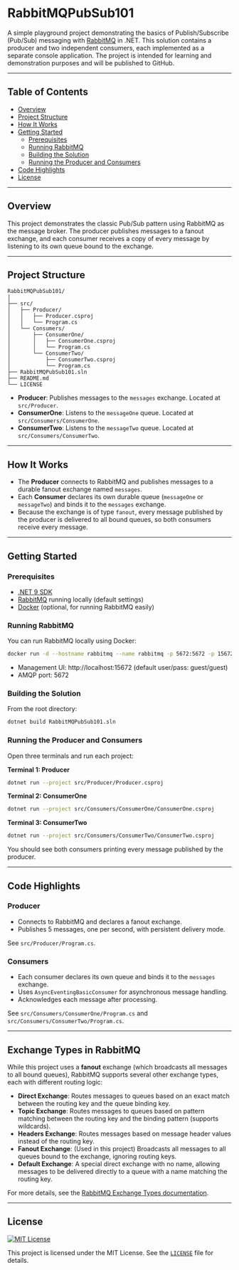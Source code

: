 # RabbitMQPubSub101

A simple playground project demonstrating the basics of Publish/Subscribe (Pub/Sub) messaging with [RabbitMQ](https://www.rabbitmq.com/) in .NET. This solution contains a producer and two independent consumers, each implemented as a separate console application. The project is intended for learning and demonstration purposes and will be published to GitHub.

---

## Table of Contents

- [Overview](#overview)
- [Project Structure](#project-structure)
- [How It Works](#how-it-works)
- [Getting Started](#getting-started)
  - [Prerequisites](#prerequisites)
  - [Running RabbitMQ](#running-rabbitmq)
  - [Building the Solution](#building-the-solution)
  - [Running the Producer and Consumers](#running-the-producer-and-consumers)
- [Code Highlights](#code-highlights)
- [License](#license)

---

## Overview

This project demonstrates the classic Pub/Sub pattern using RabbitMQ as the message broker. The producer publishes messages to a fanout exchange, and each consumer receives a copy of every message by listening to its own queue bound to the exchange.

---

## Project Structure

```
RabbitMQPubSub101/
│
├── src/
│   ├── Producer/
│   │   ├── Producer.csproj
│   │   └── Program.cs
│   └── Consumers/
│       ├── ConsumerOne/
│       │   ├── ConsumerOne.csproj
│       │   └── Program.cs
│       └── ConsumerTwo/
│           ├── ConsumerTwo.csproj
│           └── Program.cs
├── RabbitMQPubSub101.sln
├── README.md
└── LICENSE
```

- **Producer**: Publishes messages to the `messages` exchange. Located at `src/Producer`.
- **ConsumerOne**: Listens to the `messageOne` queue. Located at `src/Consumers/ConsumerOne`.
- **ConsumerTwo**: Listens to the `messageTwo` queue. Located at `src/Consumers/ConsumerTwo`.

---

## How It Works

- The **Producer** connects to RabbitMQ and publishes messages to a durable fanout exchange named `messages`.
- Each **Consumer** declares its own durable queue (`messageOne` or `messageTwo`) and binds it to the `messages` exchange.
- Because the exchange is of type `fanout`, every message published by the producer is delivered to all bound queues, so both consumers receive every message.

---

## Getting Started

### Prerequisites

- [.NET 9 SDK](https://dotnet.microsoft.com/download/dotnet/9.0)
- [RabbitMQ](https://www.rabbitmq.com/download.html) running locally (default settings)
- [Docker](https://www.docker.com/) (optional, for running RabbitMQ easily)

### Running RabbitMQ

You can run RabbitMQ locally using Docker:

```sh
docker run -d --hostname rabbitmq --name rabbitmq -p 5672:5672 -p 15672:15672 rabbitmq:3-management
```

- Management UI: http://localhost:15672 (default user/pass: guest/guest)
- AMQP port: 5672

### Building the Solution

From the root directory:

```sh
dotnet build RabbitMQPubSub101.sln
```

### Running the Producer and Consumers

Open three terminals and run each project:

**Terminal 1: Producer**

```sh
dotnet run --project src/Producer/Producer.csproj
```

**Terminal 2: ConsumerOne**

```sh
dotnet run --project src/Consumers/ConsumerOne/ConsumerOne.csproj
```

**Terminal 3: ConsumerTwo**

```sh
dotnet run --project src/Consumers/ConsumerTwo/ConsumerTwo.csproj
```

You should see both consumers printing every message published by the producer.

---

## Code Highlights

### Producer

- Connects to RabbitMQ and declares a fanout exchange.
- Publishes 5 messages, one per second, with persistent delivery mode.

See `src/Producer/Program.cs`.

### Consumers

- Each consumer declares its own queue and binds it to the `messages` exchange.
- Uses `AsyncEventingBasicConsumer` for asynchronous message handling.
- Acknowledges each message after processing.

See `src/Consumers/ConsumerOne/Program.cs` and `src/Consumers/ConsumerTwo/Program.cs`.

---

## Exchange Types in RabbitMQ

While this project uses a **fanout** exchange (which broadcasts all messages to all bound queues), RabbitMQ supports several other exchange types, each with different routing logic:

- **Direct Exchange**: Routes messages to queues based on an exact match between the routing key and the queue binding key.
- **Topic Exchange**: Routes messages to queues based on pattern matching between the routing key and the binding pattern (supports wildcards).
- **Headers Exchange**: Routes messages based on message header values instead of the routing key.
- **Fanout Exchange**: (Used in this project) Broadcasts all messages to all queues bound to the exchange, ignoring routing keys.
- **Default Exchange**: A special direct exchange with no name, allowing messages to be delivered directly to a queue with a name matching the routing key.

For more details, see the [RabbitMQ Exchange Types documentation](https://www.rabbitmq.com/tutorials/amqp-concepts.html#exchange).

---

## License
[![MIT License](https://img.shields.io/badge/license-MIT-blue.svg)](LICENSE)

This project is licensed under the MIT License. See the [`LICENSE`](LICENSE) file for details.